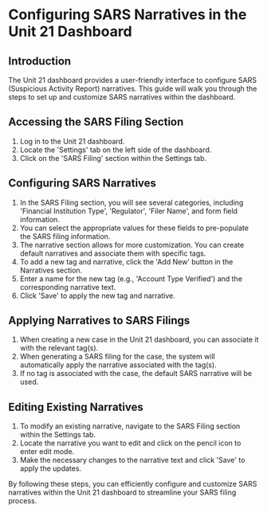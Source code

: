 # Configuring SARS Narratives in the Unit 21 Dashboard

## Introduction
The Unit 21 dashboard provides a user-friendly interface to configure SARS (Suspicious Activity Report) narratives. This guide will walk you through the steps to set up and customize SARS narratives within the dashboard.

## Accessing the SARS Filing Section
1. Log in to the Unit 21 dashboard.
2. Locate the 'Settings' tab on the left side of the dashboard.
3. Click on the 'SARS Filing' section within the Settings tab.

## Configuring SARS Narratives
1. In the SARS Filing section, you will see several categories, including 'Financial Institution Type', 'Regulator', 'Filer Name', and form field information.
2. You can select the appropriate values for these fields to pre-populate the SARS filing information.
3. The narrative section allows for more customization. You can create default narratives and associate them with specific tags.
4. To add a new tag and narrative, click the 'Add New' button in the Narratives section.
5. Enter a name for the new tag (e.g., 'Account Type Verified') and the corresponding narrative text.
6. Click 'Save' to apply the new tag and narrative.

## Applying Narratives to SARS Filings
1. When creating a new case in the Unit 21 dashboard, you can associate it with the relevant tag(s).
2. When generating a SARS filing for the case, the system will automatically apply the narrative associated with the tag(s).
3. If no tag is associated with the case, the default SARS narrative will be used.

## Editing Existing Narratives
1. To modify an existing narrative, navigate to the SARS Filing section within the Settings tab.
2. Locate the narrative you want to edit and click on the pencil icon to enter edit mode.
3. Make the necessary changes to the narrative text and click 'Save' to apply the updates.

By following these steps, you can efficiently configure and customize SARS narratives within the Unit 21 dashboard to streamline your SARS filing process.
